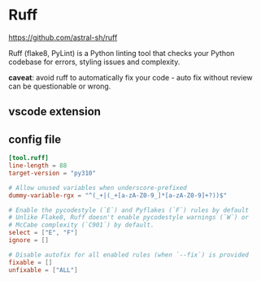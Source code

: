 # Ruff
https://github.com/astral-sh/ruff

Ruff (flake8, PyLint) is a Python linting tool that checks your Python codebase for errors, styling issues and complexity. 

**caveat**: avoid ruff to automatically fix your code - auto fix without review can be questionable or wrong.

## vscode extension

## config file
```toml
[tool.ruff]
line-length = 88
target-version = "py310"

# Allow unused variables when underscore-prefixed
dummy-variable-rgx = "^(_+|(_+[a-zA-Z0-9_]*[a-zA-Z0-9]+?))$"

# Enable the pycodestyle (`E`) and Pyflakes (`F`) rules by default
# Unlike Flake8, Ruff doesn't enable pycodestyle warnings (`W`) or
# McCabe complexity (`C901`) by default.
select = ["E", "F"]
ignore = []

# Disable autofix for all enabled rules (when `--fix`) is provided
fixable = []
unfixable = ["ALL"]
```

